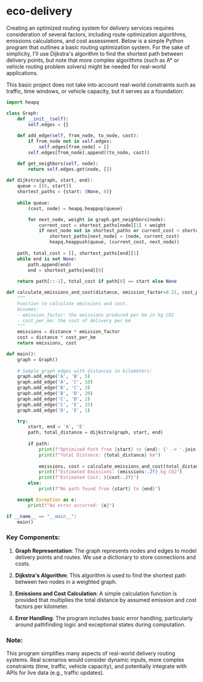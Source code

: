 # eco-delivery

Creating an optimized routing system for delivery services requires consideration of several factors, including route optimization algorithms, emissions calculations, and cost assessment. Below is a simple Python program that outlines a basic routing optimization system. For the sake of simplicity, I'll use Dijkstra's algorithm to find the shortest path between delivery points, but note that more complex algorithms (such as A* or vehicle routing problem solvers) might be needed for real-world applications.

This basic project does not take into account real-world constraints such as traffic, time windows, or vehicle capacity, but it serves as a foundation:

```python
import heapq

class Graph:
    def __init__(self):
        self.edges = {}
    
    def add_edge(self, from_node, to_node, cost):
        if from_node not in self.edges:
            self.edges[from_node] = []
        self.edges[from_node].append((to_node, cost))

    def get_neighbors(self, node):
        return self.edges.get(node, [])
    
def dijkstra(graph, start, end):
    queue = [(0, start)]
    shortest_paths = {start: (None, 0)}
    
    while queue:
        (cost, node) = heapq.heappop(queue)

        for next_node, weight in graph.get_neighbors(node):
            current_cost = shortest_paths[node][1] + weight
            if next_node not in shortest_paths or current_cost < shortest_paths[next_node][1]:
                shortest_paths[next_node] = (node, current_cost)
                heapq.heappush(queue, (current_cost, next_node))
    
    path, total_cost = [], shortest_paths[end][1]
    while end is not None:
        path.append(end)
        end = shortest_paths[end][0]
    
    return path[::-1], total_cost if path[0] == start else None

def calculate_emissions_and_cost(distance, emission_factor=0.21, cost_per_km=0.5):
    """
    Function to calculate emissions and cost.
    Assumes:
    - emission_factor: the emissions produced per km in kg CO2
    - cost_per_km: the cost of delivery per km
    """
    emissions = distance * emission_factor
    cost = distance * cost_per_km
    return emissions, cost

def main():
    graph = Graph()
    
    # Sample graph edges with distances in kilometers:
    graph.add_edge('A', 'B', 5)
    graph.add_edge('A', 'C', 10)
    graph.add_edge('B', 'C', 3)
    graph.add_edge('B', 'D', 20)
    graph.add_edge('C', 'D', 2)
    graph.add_edge('C', 'E', 15)
    graph.add_edge('D', 'E', 1)

    try:
        start, end = 'A', 'E'
        path, total_distance = dijkstra(graph, start, end)
        
        if path:
            print(f"Optimized Path from {start} to {end}: {' -> '.join(path)}")
            print(f"Total Distance: {total_distance} km")
            
            emissions, cost = calculate_emissions_and_cost(total_distance)
            print(f"Estimated Emissions: {emissions:.2f} kg CO2")
            print(f"Estimated Cost: ${cost:.2f}")
        else:
            print(f"No path found from {start} to {end}")

    except Exception as e:
        print(f"An error occurred: {e}")

if __name__ == "__main__":
    main()
```

### Key Components:

1. **Graph Representation**: The graph represents nodes and edges to model delivery points and routes. We use a dictionary to store connections and costs.

2. **Dijkstra's Algorithm**: This algorithm is used to find the shortest path between two nodes in a weighted graph.

3. **Emissions and Cost Calculation**: A simple calculation function is provided that multiplies the total distance by assumed emission and cost factors per kilometer.

4. **Error Handling**: The program includes basic error handling, particularly around pathfinding logic and exceptional states during computation.

### Note:

This program simplifies many aspects of real-world delivery routing systems. Real scenarios would consider dynamic inputs, more complex constraints (time, traffic, vehicle capacity), and potentially integrate with APIs for live data (e.g., traffic updates).